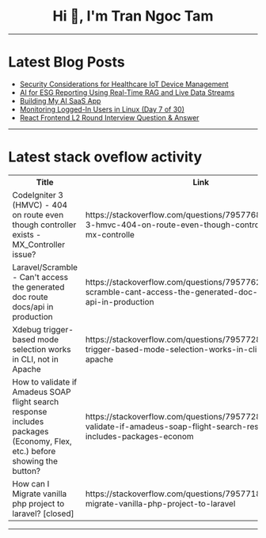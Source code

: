 <h1 align="center">Hi 👋, I'm Tran Ngoc Tam</h1>

---

# Latest Blog Posts 
<!-- BLOG-POST-LIST:START -->
- [Security Considerations for Healthcare IoT Device Management](https://dev.to/ikoh_sylva/security-considerations-for-healthcare-iot-device-management-1fk9)
- [AI for ESG Reporting Using Real-Time RAG and Live Data Streams](https://dev.to/mansi711/ai-for-esg-reporting-using-real-time-rag-and-live-data-streams-7nh)
- [Building My AI SaaS App](https://dev.to/sushilmagare10/building-my-ai-saas-app-4mif)
- [Monitoring Logged-In Users in Linux &lpar;Day 7 of 30&rpar;](https://dev.to/sheikhhassaanbinnadeem/monitoring-logged-in-users-in-linux-day-7-of-30-2clj)
- [React Frontend L2 Round Interview Question &amp; Answer](https://dev.to/mushfiqbh/react-frontend-l2-round-interview-question-answer-n9b)
<!-- BLOG-POST-LIST:END -->

---

# Latest stack oveflow activity
<table>
  <tr><th>Title</th><th>Link</th></tr>
  <!-- STACKOVERFLOW:START --><tr><td>CodeIgniter 3 &lpar;HMVC&rpar; - 404 on route even though controller exists - MX_Controller issue?</td><td>https://stackoverflow.com/questions/79577683/codeigniter-3-hmvc-404-on-route-even-though-controller-exists-mx-controlle</td></tr><tr><td>Laravel/Scramble - Can&#39;t access the generated doc route docs/api in production</td><td>https://stackoverflow.com/questions/79577622/laravel-scramble-cant-access-the-generated-doc-route-docs-api-in-production</td></tr><tr><td>Xdebug trigger-based mode selection works in CLI, not in Apache</td><td>https://stackoverflow.com/questions/79577288/xdebug-trigger-based-mode-selection-works-in-cli-not-in-apache</td></tr><tr><td>How to validate if Amadeus SOAP flight search response includes packages &lpar;Economy, Flex, etc.&rpar; before showing the button?</td><td>https://stackoverflow.com/questions/79577285/how-to-validate-if-amadeus-soap-flight-search-response-includes-packages-econom</td></tr><tr><td>How can I Migrate vanilla php project to laravel? [closed]</td><td>https://stackoverflow.com/questions/79577188/how-can-i-migrate-vanilla-php-project-to-laravel</td></tr><!-- STACKOVERFLOW:END -->
</table>

---


